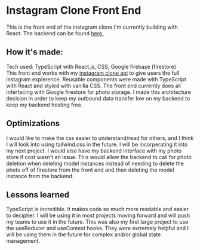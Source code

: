 # Instagram Clone Front End
This is the front end of the instagram clone I'm currently building with React. The backend can be found [here.](https://github.com/chrismenke45/instagram-clone-api)
## How it's made:
Tech used: TypeScript with React.js, CSS, Google firebase (firestore)
<br />
This front end works with my [instagram clone api](https://github.com/chrismenke45/instagram-clone-api) to give users the full instagram expierence. Reusable components were made with TypeScript with React and styled with vanilla CSS.  The front end currently does all inferfacing with Google firestore for photo storage. I made this architecture decision in order to keep my outbound data transfer low on my backend to keep my backend hosting free.
## Optimizations
 I would like to make the css easier to understand/read for others, and I think I will look into using tailwind.css in the future. I will be incorperating it into my next project. I would also have my backend interface with my photo store if cost wasn't an issue. This would allow the backend to call for photo deletion when deleting model instances instead of needing to delete the photo off of firestore from the front end and then deleting the model instance from the backend.
 ## Lessons learned
 TypeScript is incredible. It makes code so much more readable and easier to decipher. I will be using it in most projects moving forward and will push my teams to use it in the future. This was also my first large project to use the useReducer and useContext hooks. They were extremely helpful and I will be using them in the future for complex and/or global state management.
 

